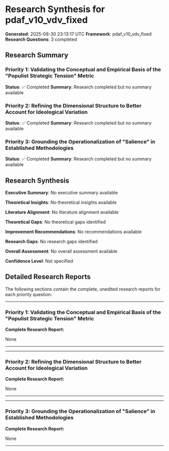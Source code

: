 # Research Synthesis for pdaf_v10_vdv_fixed

**Generated**: 2025-08-30 23:13:17 UTC
**Framework**: pdaf_v10_vdv_fixed
**Research Questions**: 3 completed

## Research Summary

### Priority 1: Validating the Conceptual and Empirical Basis of the "Populist Strategic Tension" Metric
**Status**: ✅ Completed
**Summary**: Research completed but no summary available

### Priority 2: Refining the Dimensional Structure to Better Account for Ideological Variation
**Status**: ✅ Completed
**Summary**: Research completed but no summary available

### Priority 3: Grounding the Operationalization of "Salience" in Established Methodologies
**Status**: ✅ Completed
**Summary**: Research completed but no summary available

## Research Synthesis

**Executive Summary**: No executive summary available

**Theoretical Insights**: No theoretical insights available

**Literature Alignment**: No literature alignment available

**Theoretical Gaps**: No theoretical gaps identified

**Improvement Recommendations**: No recommendations available

**Research Gaps**: No research gaps identified

**Overall Assessment**: No overall assessment available

**Confidence Level**: Not specified

## Detailed Research Reports

The following sections contain the complete, unedited research reports for each priority question:


---

### Priority 1: Validating the Conceptual and Empirical Basis of the "Populist Strategic Tension" Metric

**Complete Research Report:**

None

---

---

### Priority 2: Refining the Dimensional Structure to Better Account for Ideological Variation

**Complete Research Report:**

None

---

---

### Priority 3: Grounding the Operationalization of "Salience" in Established Methodologies

**Complete Research Report:**

None

---

